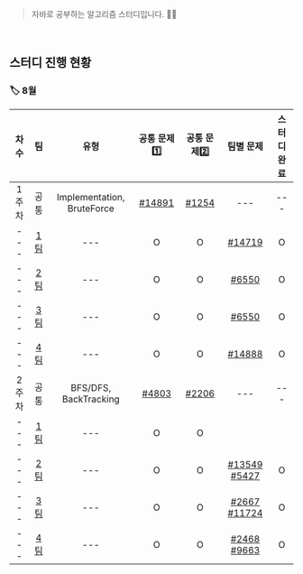 <!-- 팀별 문제는 [[#번호]]() <- 이러한 형식으로 문제 추가해주기 !! -->
<!-- 팀별 차수, 유형 문항은 비워두기 -->
<!-- 공통 문제1️⃣, 공통 문제2️⃣, 스터디 완료 문항은 O/X로 표시 -->

>자바로 공부하는 알고리즘 스터디입니다. 🧑‍💻

</br>

<h2>스터디 진행 현황</h2>

<h3>🏷 8월</h3>

| 차수 | 팀 | 유형 | 공통 문제1️⃣ | 공통 문제2️⃣ | 팀별 문제 | 스터디 완료 |
| :--: | :--: | :--: | :--: | :--: | :--: | :--: |
| 1주차 | 공통 | Implementation, BruteForce | [#14891](https://www.acmicpc.net/problem/14891) | [#1254](https://www.acmicpc.net/problem/1254) | --- | --- |
| --- | [1팀](https://github.com/SSAFY8-Study/Java-Algorithm-Study/tree/1%EC%A1%B0) | --- | O | O | [#14719](https://www.acmicpc.net/problem/14719) | O |
| --- | [2팀](https://github.com/SSAFY8-Study/Java-Algorithm-Study/tree/2%EC%A1%B0) | --- | O | O | [#6550](https://www.acmicpc.net/problem/6550) | O |
| --- | [3팀](https://github.com/SSAFY8-Study/Java-Algorithm-Study/tree/3%EC%A1%B0) | --- | O | O | [#6550](https://www.acmicpc.net/problem/6550) | O |
| --- | [4팀](https://github.com/SSAFY8-Study/Java-Algorithm-Study/tree/4%EC%A1%B0) | --- | O | O | [#14888](https://www.acmicpc.net/problem/14888)| O |
| 2주차 | 공통 | BFS/DFS, BackTracking | [#4803](https://www.acmicpc.net/problem/4803) | [#2206](https://www.acmicpc.net/problem/2206) | --- | --- |
| --- | [1팀](https://github.com/SSAFY8-Study/Java-Algorithm-Study/tree/1%EC%A1%B0) | --- | O | O |  |  |
| --- | [2팀](https://github.com/SSAFY8-Study/Java-Algorithm-Study/tree/2%EC%A1%B0) | --- | O | O | [#13549](https://www.acmicpc.net/problem/13549) [#5427](https://www.acmicpc.net/problem/5427) | O |
| --- | [3팀](https://github.com/SSAFY8-Study/Java-Algorithm-Study/tree/3%EC%A1%B0) | --- | O | O | [#2667](https://www.acmicpc.net/problem/2667) [#11724](https://www.acmicpc.net/problem/11724) | O |
| --- | [4팀](https://github.com/SSAFY8-Study/Java-Algorithm-Study/tree/4%EC%A1%B0) | --- | O | O | [#2468](https://www.acmicpc.net/problem/2468) [#9663](https://www.acmicpc.net/problem/9663) | O |
